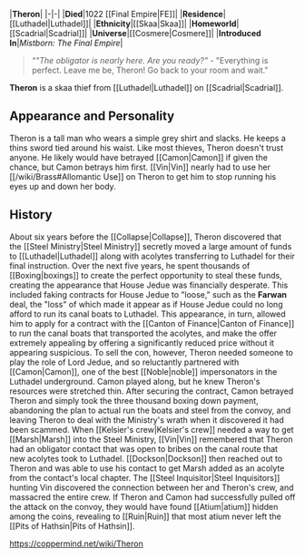 |**Theron**|
|-|-|
|**Died**|1022 [[Final Empire\|FE]]|
|**Residence**|[[Luthadel\|Luthadel]]|
|**Ethnicity**|[[Skaa\|Skaa]]|
|**Homeworld**|[[Scadrial\|Scadrial]]|
|**Universe**|[[Cosmere\|Cosmere]]|
|**Introduced In**|*Mistborn: The Final Empire*|

>“*"The obligator is nearly here. Are you ready?"*
\- "Everything is perfect. Leave me be, Theron! Go back to your room and wait."


**Theron** is a skaa thief from [[Luthadel\|Luthadel]] on [[Scadrial\|Scadrial]].

## Appearance and Personality
Theron is a tall man who wears a simple grey shirt and slacks. He keeps a thins sword tied around his waist.
Like most thieves, Theron doesn't trust anyone. He likely would have betrayed [[Camon\|Camon]] if given the chance, but Camon betrays him first.
[[Vin\|Vin]] nearly had to use her [[/wiki/Brass#Allomantic Use]] on Theron to get him to stop running his eyes up and down her body.

## History
About six years before the [[Collapse\|Collapse]], Theron discovered that the [[Steel Ministry\|Steel Ministry]] secretly moved a large amount of funds to [[Luthadel\|Luthadel]] along with acolytes transferring to Luthadel for their final instruction. Over the next five years, he spent thousands of [[Boxing\|boxings]] to create the perfect opportunity to steal these funds, creating the appearance that House Jedue was financially desperate. This included faking contracts for House Jedue to "loose," such as the **Farwan** deal, the "loss" of which made it appear as if House Jedue could no long afford to run its canal boats to Luthadel. This appearance, in turn, allowed him to apply for a contract with the [[Canton of Finance\|Canton of Finance]] to run the canal boats that transported the acolytes, and make the offer extremely appealing by offering a significantly reduced price without it appearing suspicious.
To sell the con, however, Theron needed someone to play the role of Lord Jedue, and so reluctantly partnered with [[Camon\|Camon]], one of the best [[Noble\|noble]] impersonators in the Luthadel underground. Camon played along, but he knew Theron's resources were stretched thin. After securing the contract, Camon betrayed Theron and simply took the three thousand boxing down payment, abandoning the plan to actual run the boats and steel from the convoy, and leaving Theron to deal with the Ministry's wrath when it discovered it had been scammed.
When [[Kelsier's crew\|Kelsier's crew]] needed a way to get [[Marsh\|Marsh]] into the Steel Ministry, [[Vin\|Vin]] remembered that Theron had an obligator contact that was open to bribes on the canal route that new acolytes took to Luthadel. [[Dockson\|Dockson]] then reached out to Theron and was able to use his contact to get Marsh added as an acolyte from the contact's local chapter.
The [[Steel Inquisitor\|Steel Inquisitors]] hunting Vin discovered the connection between her and Theron's crew, and massacred the entire crew.
If Theron and Camon had successfully pulled off the attack on the convoy, they would have found [[Atium\|atium]] hidden among the coins, revealing to [[Ruin\|Ruin]] that most atium never left the [[Pits of Hathsin\|Pits of Hathsin]].



https://coppermind.net/wiki/Theron